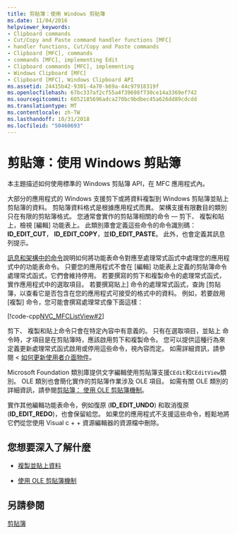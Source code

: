 ```yaml
---
title: 剪貼簿：使用 Windows 剪貼簿
ms.date: 11/04/2016
helpviewer_keywords:
- Clipboard commands
- Cut/Copy and Paste command handler functions [MFC]
- handler functions, Cut/Copy and Paste commands
- Clipboard [MFC], commands
- commands [MFC], implementing Edit
- Clipboard commands [MFC], implementing
- Windows Clipboard [MFC]
- Clipboard [MFC], Windows Clipboard API
ms.assetid: 24415b42-9301-4a70-b69a-44c97918319f
ms.openlocfilehash: 67bc337af2cf55a4f39698f730ce14a3369ef742
ms.sourcegitcommit: 6052185696adca270bc9bdbec45a626dd89cdcdd
ms.translationtype: MT
ms.contentlocale: zh-TW
ms.lasthandoff: 10/31/2018
ms.locfileid: "50460693"
---
```

# <a name="clipboard-using-the-windows-clipboard"></a>剪貼簿：使用 Windows 剪貼簿

本主題描述如何使用標準的 Windows 剪貼簿 API，在 MFC 應用程式內。

大部分的應用程式的 Windows 支援剪下或將資料複製到 Windows 剪貼簿並貼上剪貼簿的資料。 剪貼簿資料格式是根據應用程式而異。 架構支援有限數目的類別只在有限的剪貼簿格式。 您通常會實作的剪貼簿相關的命令 — 剪下、 複製和貼上，檢視 [編輯] 功能表上。 此類別庫會定義這些命令的命令識別碼： **ID_EDIT_CUT**， **ID_EDIT_COPY**，並**ID_EDIT_PASTE**。 此外，也會定義其訊息列提示。

[訊息和架構中的命令](../mfc/messages-and-commands-in-the-framework.md)說明如何將功能表命令對應至處理常式函式中處理您的應用程式中的功能表命令。 只要您的應用程式不會在 [編輯] 功能表上定義的剪貼簿命令處理常式函式，它們會維持停用。 若要撰寫的剪下和複製命令的處理常式函式，實作應用程式中的選取項目。 若要撰寫貼上] 命令的處理常式函式，查詢 [剪貼簿，以查看它是否包含在您的應用程式可接受的格式中的資料。 例如，若要啟用 [複製] 命令，您可能會撰寫處理常式像下面這樣：

[!code-cpp[NVC_MFCListView#2](../atl/reference/codesnippet/cpp/clipboard-using-the-windows-clipboard_1.cpp)]

剪下、 複製和貼上命令只會在特定內容中有意義的。 只有在選取項目，並貼上 命令時，才項目是在剪貼簿時，應該啟用剪下和複製命令。 您可以提供這種行為來定義更新處理常式函式啟用或停用這些命令，視內容而定。 如需詳細資訊，請參閱 <<c0> [ 如何更新使用者介面物件](../mfc/how-to-update-user-interface-objects.md)。

Microsoft Foundation 類別庫提供文字編輯使用剪貼簿支援`CEdit`和`CEditView`類別。 OLE 類別也會簡化實作的剪貼簿作業涉及 OLE 項目。 如需有關 OLE 類別的詳細資訊，請參閱[剪貼簿： 使用 OLE 剪貼簿機制](../mfc/clipboard-using-the-ole-clipboard-mechanism.md)。

實作其他編輯功能表命令，例如復原 (**ID_EDIT_UNDO**) 和取消復原 (**ID_EDIT_REDO**)，也會保留給您。 如果您的應用程式不支援這些命令，輕鬆地將它們從您使用 Visual c + + 資源編輯器的資源檔中刪除。

## <a name="what-do-you-want-to-know-more-about"></a>您想要深入了解什麼

- [複製並貼上資料](../mfc/clipboard-copying-and-pasting-data.md)

- [使用 OLE 剪貼簿機制](../mfc/clipboard-using-the-ole-clipboard-mechanism.md)

## <a name="see-also"></a>另請參閱

[剪貼簿](../mfc/clipboard.md)

